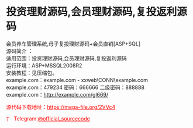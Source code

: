 # 投资理财源码,会员理财源码,复投返利源码

会员养车管理系统,母子复投理财源码+会员直销[ASP+SQL]<br>源码简介 ：<br>适用范围：投资理财源码,会员理财源码,复投返利源码<br>运行环境：ASP+MSSQL2008R2 <br>安装教程：见压缩包。<br>example.com：example.com - xxweb\CONN\example.com<br>example.com：479234 密码：666666 二级密码：888888<br>example.com：http://example.com/gl669/<br>


<p style="color: red;">源代码下载地址：<a href="https://mega-file.org/2VVc4" style="color: red;">https://mega-file.org/2VVc4</a></p><p style="color: red;"><img src="https://cdn-icons-png.flaticon.com/512/2111/2111646.png" alt="Telegram Icon" style="width: 16px; vertical-align: middle; margin-right: 5px;">Telegram:<a href="https://t.me/official_sourcecode" style="color: red;">@official_sourcecode</a></p>